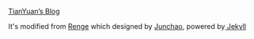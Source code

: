 <a href="https://zeff2010.github.io">TianYuan’s Blog</a>

It's modified from <a href="https://github.com/billyfish152/Renge">Renge</a> which designed by <a href="https://www.junchaowang.com">Junchao</a>, powered by<a href="http://jekyllrb.com"> Jekyll</a>
